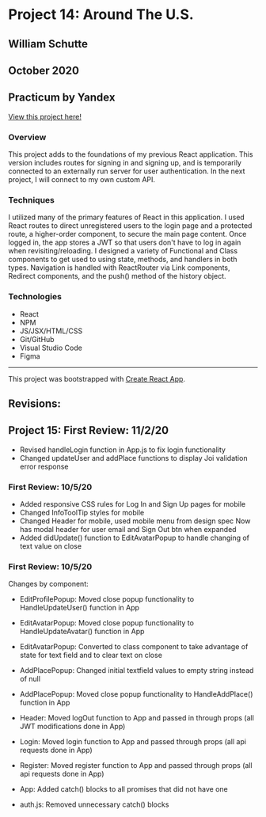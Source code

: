 # Project 14: Around The U.S.
## William Schutte
## October 2020
Practicum by Yandex
-----
[View this project here!](https://william-schutte.github.io/react-around-auth/)

### Overview
This project adds to the foundations of my previous React application. This version includes routes for signing
in and signing up, and is temporarily connected to an externally run server for user authentication. In the next
project, I will connect to my own custom API. 

### Techniques
I utilized many of the primary features of React in this application. I used React routes to direct unregistered
users to the login page and a protected route, a higher-order component, to secure the main page content. Once 
logged in, the app stores a JWT so that users don't have to log in again when revisiting/reloading. I designed a 
variety of Functional and Class components to get used to using state, methods, and handlers in both types. 
Navigation is handled with ReactRouter via Link components, Redirect components, and the push() method of the 
history object.

### Technologies
* React
* NPM
* JS/JSX/HTML/CSS
* Git/GitHub
* Visual Studio Code
* Figma

-----

This project was bootstrapped with [Create React App](https://github.com/facebook/create-react-app).


## Revisions:

## Project 15: First Review: 11/2/20
* Revised handleLogin function in App.js to fix login functionality
* Changed updateUser and addPlace functions to display Joi validation error response

### First Review: 10/5/20
* Added responsive CSS rules for Log In and Sign Up pages for mobile
* Changed InfoToolTip styles for mobile
* Changed Header for mobile, used mobile menu from design spec
    Now has modal header for user email and Sign Out btn when expanded
* Added didUpdate() function to EditAvatarPopup to handle changing of text value on close

### First Review: 10/5/20
Changes by component: 
* EditProfilePopup: Moved close popup functionality to HandleUpdateUser() function in App
* EditAvatarPopup: Moved close popup functionality to HandleUpdateAvatar() function in App
* EditAvatarPopup: Converted to class component to take advantage of state for text field and to clear
    text on close
* AddPlacePopup: Changed initial textfield values to empty string instead of null
* AddPlacePopup: Moved close popup functionality to HandleAddPlace() function in App
* Header: Moved logOut function to App and passed in through props (all JWT modifications done in App)
* Login: Moved login function to App and passed through props (all api requests done in App)
* Register: Moved register function to App and passed through props (all api requests done in App)
* App: Added catch() blocks to all promises that did not have one

* auth.js: Removed unnecessary catch() blocks


